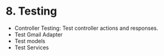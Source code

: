 # 8. Testing

- Controller Testing: Test controller actions and responses.
- Test Gmail Adapter
- Test models
- Test Services